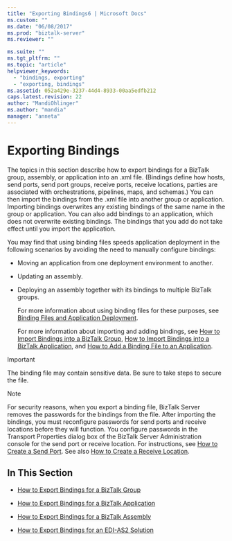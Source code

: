 ```yaml
---
title: "Exporting Bindings6 | Microsoft Docs"
ms.custom: ""
ms.date: "06/08/2017"
ms.prod: "biztalk-server"
ms.reviewer: ""

ms.suite: ""
ms.tgt_pltfrm: ""
ms.topic: "article"
helpviewer_keywords: 
  - "bindings, exporting"
  - "exporting, bindings"
ms.assetid: 052a429e-3237-44d4-8933-00aa5edfb212
caps.latest.revision: 22
author: "MandiOhlinger"
ms.author: "mandia"
manager: "anneta"
---
```

# Exporting Bindings
The topics in this section describe how to export bindings for a BizTalk group, assembly, or application into an .xml file. (Bindings define how hosts, send ports, send port groups, receive ports, receive locations, parties are associated with orchestrations, pipelines, maps, and schemas.) You can then import the bindings from the .xml file into another group or application. Importing bindings overwrites any existing bindings of the same name in the group or application. You can also add bindings to an application, which does not overwrite existing bindings. The bindings that you add do not take effect until you import the application.  
  
 You may find that using binding files speeds application deployment in the following scenarios by avoiding the need to manually configure bindings:  
  
- Moving an application from one deployment environment to another.  
  
- Updating an assembly.  
  
- Deploying an assembly together with its bindings to multiple BizTalk groups.  
  
  For more information about using binding files for these purposes, see [Binding Files and Application Deployment](../core/binding-files-and-application-deployment.md).  
  
  For more information about importing and adding bindings, see [How to Import Bindings into a BizTalk Group](../core/how-to-import-bindings-into-a-biztalk-group.md), [How to Import Bindings into a BizTalk Application](../core/how-to-import-bindings-into-a-biztalk-application.md), and [How to Add a Binding File to an Application](../core/how-to-add-a-binding-file-to-an-application2.md).  
  
> [!IMPORTANT]
>  The binding file may contain sensitive data. Be sure to take steps to secure the file.  
  
> [!NOTE]
>  For security reasons, when you export a binding file, BizTalk Server removes the passwords for the bindings from the file. After importing the bindings, you must reconfigure passwords for send ports and receive locations before they will function. You configure passwords in the Transport Properties dialog box of the BizTalk Server Administration console for the send port or receive location. For instructions, see [How to Create a Send Port](../core/how-to-create-a-send-port2.md). See also [How to Create a Receive Location](../core/how-to-create-a-receive-location.md).  
  
## In This Section  
  
-   [How to Export Bindings for a BizTalk Group](../core/how-to-export-bindings-for-a-biztalk-group.md)  
  
-   [How to Export Bindings for a BizTalk Application](../core/how-to-export-bindings-for-a-biztalk-application.md)  
  
-   [How to Export Bindings for a BizTalk Assembly](../core/how-to-export-bindings-for-a-biztalk-assembly.md)  
  
-   [How to Export Bindings for an EDI-AS2 Solution](../core/how-to-export-bindings-for-an-edi-as2-solution.md)